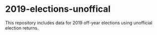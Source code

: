 # 2019-elections-unoffical
This repository includes data for 2019 off-year elections using unofficial election returns.
